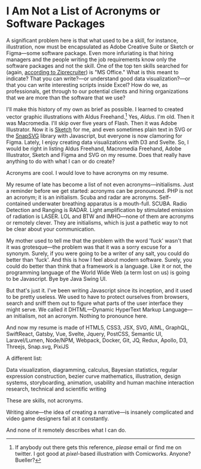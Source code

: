 # I Am Not a List of Acronyms or Software Packages

A significant problem here is that what used to be a skill, for instance, illustration, now must be encapsulated as Adobe Creative Suite or Sketch or Figma—some software package. Even more infuriating is that hiring managers and the people writing the job requirements know only the software packages and not the skill. One of the top ten skills searched for (again, [according to Ziprecruiter](https://www.ziprecruiter.com/career/Recruiter/Resume-Keywords-and-Skills)) is "MS Office." What is this meant to indicate? That you can write?—or understand good data visualization?—or that you can write interesting scripts inside Excel? How do we, as professionals, get through to our potential clients and hiring organizations that we are more than the software that we use? 

I'll make this history of my own as brief as possible. I learned to created vector graphic illustrations with Aldus Freehand.[^1] Yes, *Aldus*. I'm old. Then it was Macromedia. I'll skip over five years of Flash. Then it was Adobe Illustrator. Now it is [Sketch](https://www.sketch.com/apps/) for me, and even sometimes plain text in SVG or the [SnapSVG](http://snapsvg.io) library with Javascript, but everyone is now clamoring for Figma. Lately, I enjoy creating data visualizations with D3 and Svelte. So, I would be right in listing Aldus Freehand, Macromedia Freehand, Adobe Illustrator, Sketch and Figma and SVG on my resume. Does that really have anything to do with what I can or do create?

Acronyms are cool. I would love to have acronyms on my resume.

My resume of late has become a list of not even acronyms—initialisms. Just a reminder before we get started: acronyms can be pronounced. PHP is not an acronym; it is an initialism. Scuba and radar are acronyms. Self-contained underwater breathing apparatus is a mouth-full. SCUBA. Radio Detection and Ranging is RADAR. Light amplification by stimulated emission of radiation is LASER. LOL and BTW and IMHO—none of them are acronyms or remotely clever. They are initialisms, which is just a pathetic way to not be clear about your communication.

My mother used to tell me that the problem with the word 'fuck' wasn't that it was grotesque—the problem was that it was a sorry excuse for a synonym. Surely, if you were going to be a writer of any salt, you could do better than 'fuck'. And this is how I feel about modern software. Surely, you could do better than think that a framework is a language. Like it or not, the programming language of the World Wide Web (a term lost on us) is going to be Javascript. Bye bye Java Swing UI.

But that's just it. I've been writing Javascript since its inception, and it used to be pretty useless. We used to have to protect ourselves from browsers, search and sniff them out to figure what parts of the user interface they might serve. We called it DHTML—Dynamic HyperText Markup Language—an initialism, not an acronym. Nothing to pronounce here.

And now my resume is made of HTML5, CSS3, JSX, SVG, AIML, GraphQL, SwiftReact, Gatsby, Vue, Svelte, Jquery, PostCSS, Semantic UI, Laravel/Lumen, Node/NPM, Webpack, Docker, Git, JQ, Redux, Apollo, D3, Threejs, Snap.svg, PixiJS

A different list:

Data visualization, diagramming, calculus, Bayesian statistics, regular expression construction, bezier curve mathematics, illustration, design systems, storyboarding, animation, usability and human machine interaction research, technical and scientific writing

These are skills, not acronyms.

Writing alone—the idea of creating a narrative—is insanely complicated and video game designers fail at it constantly.

[^1]: If anybody out there gets this reference, *please* email or find me on twitter. I got good at *pixel*-based illustration with Comicworks. Anyone? Bueller?

And none of it remotely describes what I can do.
